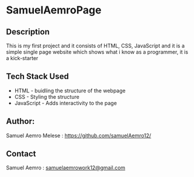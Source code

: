 # SamuelAemroPage 

## Description
This is my first project and it consists of HTML, CSS, JavaScript and it is a simple single page website which shows what i know as a programmer, it is a kick-starter

## Tech Stack Used 
- HTML - buidling the structure of the webpage
- CSS - Styling the structure 
- JavaScript - Adds interactivity to the page 

## Author:
Samuel Aemro Melese : https://github.com/samuelAemro12/

## Contact 
Samuel Aemro  : samuelaemrowork12@gmail.com
